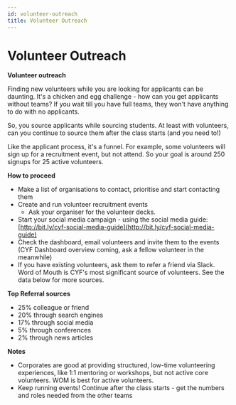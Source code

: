 ```yaml
---
id: volunteer-outreach
title: Volunteer Outreach
---
```


# Volunteer Outreach

**Volunteer outreach**

Finding new volunteers while you are looking for applicants can be daunting. It's a chicken and egg challenge - how can you get applicants without teams? If you wait till you have full teams, they won't have anything to do with no applicants.

So, you source applicants while sourcing students. At least with volunteers, can you continue to source them after the class starts \(and you need to!\)

Like the applicant process, it's a funnel. For example, some volunteers will sign up for a recruitment event, but not attend. So your goal is around 250 signups for 25 active volunteers.

**How to proceed**

* Make a list of organisations to contact, prioritise and start contacting them
* Create and run volunteer recruitment events
  * Ask your organiser for the volunteer decks.
* Start your social media campaign - using the social media guide: [http://bit.ly/cyf-social-media-guide](http://bit.ly/cyf-social-media-guide) 
* Check the dashboard, email volunteers and invite them to the events \(CYF Dashboard overview coming, ask a fellow volunteer in the meanwhile\)
* If you have existing volunteers, ask them to refer a friend via Slack. Word of Mouth is CYF's most significant source of volunteers. See the data below for more sources. 

**Top Referral sources**

* 25% colleague or friend
* 20% through search engines
* 17% through social media
* 5% through conferences
* 2% through news articles

**Notes**

* Corporates are good at providing structured, low-time volunteering experiences, like 1:1 mentoring or workshops, but not active core volunteers. WOM is best for active volunteers. 
* Keep running events! Continue after the class starts - get the numbers and roles needed from the other teams


